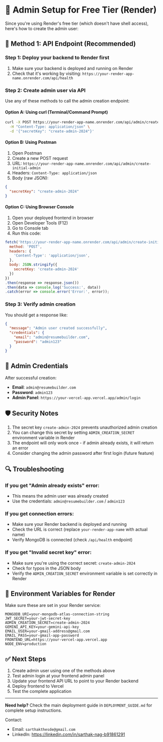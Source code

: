 # 🔧 Admin Setup for Free Tier (Render)

Since you're using Render's free tier (which doesn't have shell access), here's how to create the admin user:

## 🎯 Method 1: API Endpoint (Recommended)

### Step 1: Deploy your backend to Render first

1. Make sure your backend is deployed and running on Render
2. Check that it's working by visiting: `https://your-render-app-name.onrender.com/api/health`

### Step 2: Create admin user via API

Use any of these methods to call the admin creation endpoint:

#### Option A: Using curl (Terminal/Command Prompt)
```bash
curl -X POST https://your-render-app-name.onrender.com/api/admin/create-initial-admin \
  -H "Content-Type: application/json" \
  -d '{"secretKey": "create-admin-2024"}'
```

#### Option B: Using Postman
1. Open Postman
2. Create a new POST request
3. URL: `https://your-render-app-name.onrender.com/api/admin/create-initial-admin`
4. Headers: `Content-Type: application/json`
5. Body (raw JSON):
```json
{
  "secretKey": "create-admin-2024"
}
```

#### Option C: Using Browser Console
1. Open your deployed frontend in browser
2. Open Developer Tools (F12)
3. Go to Console tab
4. Run this code:
```javascript
fetch('https://your-render-app-name.onrender.com/api/admin/create-initial-admin', {
  method: 'POST',
  headers: {
    'Content-Type': 'application/json',
  },
  body: JSON.stringify({
    secretKey: 'create-admin-2024'
  })
})
.then(response => response.json())
.then(data => console.log('Success:', data))
.catch(error => console.error('Error:', error));
```

### Step 3: Verify admin creation

You should get a response like:
```json
{
  "message": "Admin user created successfully",
  "credentials": {
    "email": "admin@resumebuilder.com",
    "password": "admin123"
  }
}
```

## 🔐 Admin Credentials

After successful creation:
- **Email**: `admin@resumebuilder.com`
- **Password**: `admin123`
- **Admin Panel**: `https://your-vercel-app.vercel.app/admin/login`

## 🛡️ Security Notes

1. The secret key `create-admin-2024` prevents unauthorized admin creation
2. You can change this secret by setting `ADMIN_CREATION_SECRET` environment variable in Render
3. The endpoint will only work once - if admin already exists, it will return an error
4. Consider changing the admin password after first login (future feature)

## 🔍 Troubleshooting

### If you get "Admin already exists" error:
- This means the admin user was already created
- Use the credentials: `admin@resumebuilder.com` / `admin123`

### If you get connection errors:
- Make sure your Render backend is deployed and running
- Check the URL is correct (replace `your-render-app-name` with actual name)
- Verify MongoDB is connected (check `/api/health` endpoint)

### If you get "Invalid secret key" error:
- Make sure you're using the correct secret: `create-admin-2024`
- Check for typos in the JSON body
- Verify the `ADMIN_CREATION_SECRET` environment variable is set correctly in Render

## 📝 Environment Variables for Render

Make sure these are set in your Render service:

```env
MONGODB_URI=your-mongodb-atlas-connection-string
JWT_SECRET=your-jwt-secret-key
ADMIN_CREATION_SECRET=create-admin-2024
GEMINI_API_KEY=your-gemini-api-key
EMAIL_USER=your-gmail-address@gmail.com
EMAIL_PASS=your-gmail-app-password
FRONTEND_URL=https://your-vercel-app.vercel.app
NODE_ENV=production
```

## ✅ Next Steps

1. Create admin user using one of the methods above
2. Test admin login at your frontend admin panel
3. Update your frontend API URL to point to your Render backend
4. Deploy frontend to Vercel
5. Test the complete application

---

**Need help?** Check the main deployment guide in `DEPLOYMENT_GUIDE.md` for complete setup instructions.

Contact:
- Email: `sarthakthesde@gmail.com`
- LinkedIn: https://linkedin.com/in/sarthak-nag-b91861291
